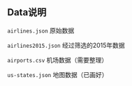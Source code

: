 ## Data说明  

`airlines.json` 原始数据

`airlines2015.json` 经过筛选的2015年数据

`airports.csv` 机场数据（需要整理）

`us-states.json` 地图数据（已画好）


